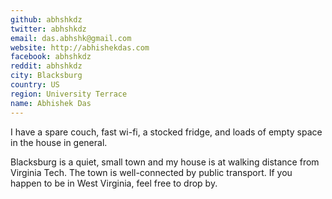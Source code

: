 ```yaml
---
github: abhshkdz
twitter: abhshkdz
email: das.abhshk@gmail.com
website: http://abhishekdas.com
facebook: abhshkdz
reddit: abhshkdz
city: Blacksburg
country: US
region: University Terrace
name: Abhishek Das
---
```


I have a spare couch, fast wi-fi, a stocked fridge, and loads of empty space in the house in general.

Blacksburg is a quiet, small town and my house is at walking distance from Virginia Tech. The town is
well-connected by public transport. If you happen to be in West Virginia, feel free to drop by.
